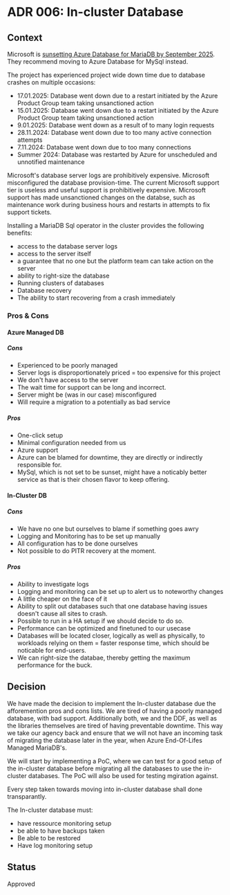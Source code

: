 # ADR 006: In-cluster Database

## Context

Microsoft is [sunsetting Azure Database for MariaDB by September 2025](https://azure.microsoft.com/en-us/updates?id=azure-database-for-mariadb-will-be-retired-on-19-september-2025-migrate-to-azure-database-for-mysql-flexible-server).
They recommend moving to Azure Database for MySql instead.

The project has experienced project wide down time due to database crashes on
multiple occasions:

- 17.01.2025: Database went down due to a restart initiated by the Azure Product
Group team taking unsanctioned action
- 15.01.2025: Database went down due to a restart initiated by the Azure Product
Group team taking unsanctioned action
- 9.01.2025: Database went down as a result of to many login requests
- 28.11.2024: Database went down due to too many active connection attempts
- 7.11.2024: Database went down due to too many connections
- Summer 2024: Database was restarted by Azure for unscheduled and unnotified
maintenance

Microsoft's database server logs are prohibitively expensive.
Microsoft misconfigured the database provision-time.
The current Microsoft support tier is useless and useful support is
prohibitively expensive.
Microsoft support has made unsanctioned changes on the databse, such as
maintenance work during business hours and restarts in attempts to fix support
tickets.

Installing a MariaDB Sql operator in the cluster provides the following
benefits:

- access to the database server logs
- access to the server itself
- a guarantee that no one but the platform team can take action on the server
- ability to right-size the database
- Running clusters of databases
- Database recovery
- The ability to start recovering from a crash immediately

### Pros & Cons

#### Azure Managed DB

##### Cons

- Experienced to be poorly managed
- Server logs is disproportionately priced = too expensive for this project
- We don't have access to the server
- The wait time for support can be long and incorrect.
- Server might be (was in our case) misconfigured
- Will require a migration to a potentially as bad service

##### Pros

- One-click setup
- Minimal configuration needed from us
- Azure support
- Azure can be blamed for downtime, they are directly or indirectly responsible
for.
- MySql, which is not set to be sunset, might have a noticably better service
as that is their chosen flavor to keep offering.

#### In-Cluster DB

##### Cons

- We have no one but ourselves to blame if something goes awry
- Logging and Monitoring has to be set up manually
- All configuration has to be done ourselves
- Not possible to do PITR recovery at the moment.

##### Pros

- Ability to investigate logs
- Logging and monitoring can be set up to alert us to noteworthy changes
- A little cheaper on the face of it
- Ability to split out databases such that one database having issues doesn't
cause all sites to crash.
- Possible to run in a HA setup if we should decide to do so.
- Performance can be optimized and finetuned to our usecase
- Databases will be located closer, logically as well as physically, to
workloads relying on them = faster response time, which should be noticable for
end-users.
- We can right-size the databae, thereby getting the maximum performance for the
buck.

## Decision

We have made the decision to implement the In-cluster database due the
afforemention pros and cons lists.
We are tired of having a poorly managed database, with bad support.
Additionally both, we and the DDF, as well as the libraries themselves are
tired of having preventable downtime.
This way we take our agency back and ensure that we will not have an incoming
task of migrating the database later in the year, when Azure End-Of-Lifes
Managed MariaDB's.

We will start by implementing a PoC, where we can test for a good setup of the in-cluster
database before migrating all the databases to use the in-cluster databases.
The PoC will also be used for testing mgiration against.

Every step taken towards moving into in-cluster database shall done
transparantly.

The In-cluster database must:

- have ressource monitoring setup
- be able to have backups taken
- Be able to be restored
- Have log monitoring setup

## Status

Approved
